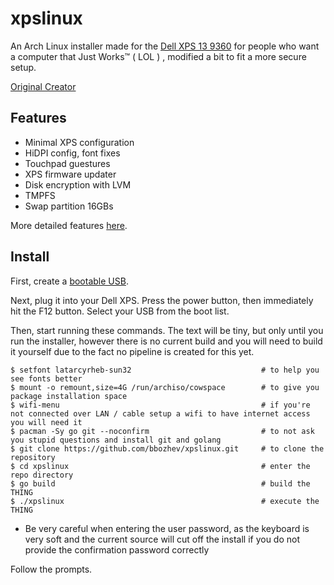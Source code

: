 # xpslinux

An Arch Linux installer made for the [Dell XPS 13 9360] for people who want a
computer that Just Works™ ( LOL ) , modified a bit to fit a more secure setup.

[Original Creator](https://github.com/variadico/xpslinux)


## Features

* Minimal XPS configuration
* HiDPI config, font fixes
* Touchpad guestures
* XPS firmware updater
* Disk encryption with LVM
* TMPFS
* Swap partition 16GBs

More detailed features [here].

## Install

First, create a [bootable USB].

Next, plug it into your Dell XPS. Press the power button, then immediately hit
the F12 button. Select your USB from the boot list.

Then, start running these commands. The text will be tiny, but only until you
run the installer, however there is no current build and you will need to build
it yourself due to the fact no pipeline is created for this yet.

```
$ setfont latarcyrheb-sun32                             # to help you see fonts better
$ mount -o remount,size=4G /run/archiso/cowspace        # to give you package installation space
$ wifi-menu                                             # if you're not connected over LAN / cable setup a wifi to have internet access you will need it
$ pacman -Sy go git --noconfirm                         # to not ask you stupid questions and install git and golang
$ git clone https://github.com/bbozhev/xpslinux.git     # to clone the repository
$ cd xpslinux                                           # enter the repo directory
$ go build                                              # build the THING
$ ./xpslinux                                            # execute the THING
```

* Be very careful when entering the user password, as the keyboard is very soft and the current source will cut off the install if you do not provide the confirmation password correctly   

Follow the prompts.

[Dell XPS 13 9360]: https://wiki.archlinux.org/index.php/Dell_XPS_13_(9360)
[bootable USB]: docs/bootable-usb.md
[here]: docs/config.md
